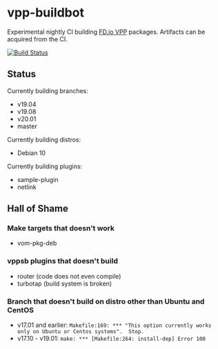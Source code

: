 # vpp-buildbot

Experimental nightly CI building [FD.io VPP](https://fd.io/) packages. Artifacts can be acquired from the CI.

[![Build Status](https://dev.azure.com/nekomimiswitch/General/_apis/build/status/vpp-buildbot?branchName=master)](https://dev.azure.com/nekomimiswitch/General/_build/latest?definitionId=87&branchName=master)

## Status

Currently building branches:

* v19.04
* v19.08
* v20.01
* master

Currently building distros:

* Debian 10

Currently building plugins:

* sample-plugin
* netlink

## Hall of Shame

### Make targets that doesn't work

* vom-pkg-deb

### vppsb plugins that doesn't build

 * router (code does not even compile)
 * turbotap (build system is broken)

### Branch that doesn't build on distro other than Ubuntu and CentOS

* v17.01 and earlier: `Makefile:169: *** "This option currently works only on Ubuntu or Centos systems".  Stop.`
* v17.10 - v19.01: `make: *** [Makefile:264: install-dep] Error 100`
